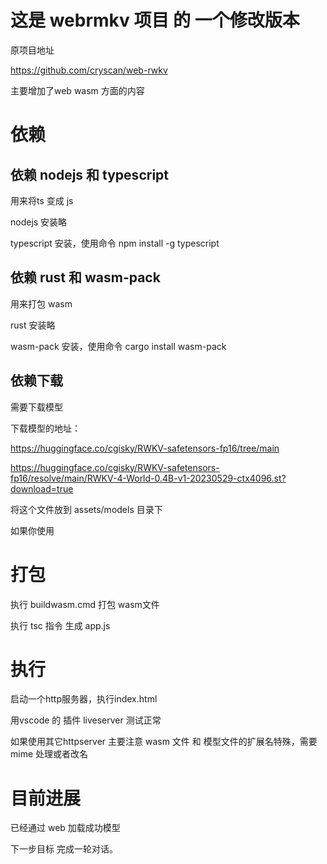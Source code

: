 # 这是 webrmkv 项目 的 一个修改版本

原项目地址

https://github.com/cryscan/web-rwkv

主要增加了web wasm 方面的内容



# 依赖

## 依赖 nodejs 和 typescript 

用来将ts 变成 js

nodejs 安装略

typescript 安装，使用命令 npm install -g typescript

## 依赖 rust 和 wasm-pack 

用来打包 wasm

rust 安装略

wasm-pack 安装，使用命令 cargo install wasm-pack

## 依赖下载

需要下载模型

下载模型的地址：

https://huggingface.co/cgisky/RWKV-safetensors-fp16/tree/main

https://huggingface.co/cgisky/RWKV-safetensors-fp16/resolve/main/RWKV-4-World-0.4B-v1-20230529-ctx4096.st?download=true

将这个文件放到 assets/models 目录下

如果你使用

# 打包

执行 buildwasm.cmd 打包 wasm文件

执行 tsc 指令 生成 app.js

# 执行

启动一个http服务器，执行index.html

用vscode 的 插件 liveserver 测试正常

如果使用其它httpserver 主要注意 wasm 文件 和 模型文件的扩展名特殊，需要 mime 处理或者改名

# 目前进展

已经通过 web 加载成功模型

下一步目标 完成一轮对话。

